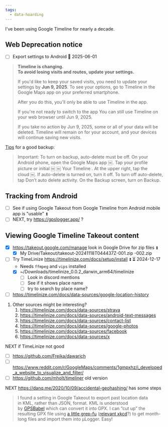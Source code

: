 ```yaml
---
tags:
  - data-hoarding
---
```

I've been using Google Timeline for nearly a decade.

## Web Deprecation notice
- [ ] Export settings to Android 📅 2025-06-01 

> **Timeline is changing.**  
> **To avoid losing visits and routes, update your settings.**
> 
> If you'd like to keep your saved visits, you need to update your settings by **Jun 9, 2025**. To see your options, go to Timeline in the Google Maps app on your preferred smartphone.
> 
> After you do this, you'll only be able to use Timeline in the app.
> 
> If you're not ready to switch to the app
> You can still use Timeline on your web browser until Jun 9, 2025.
> 
> If you take no action by Jun 9, 2025, some or all of your data will be deleted. Timeline will remain on for your account, and your devices will continue saving new visits.

[Tips](https://www.reddit.com/r/GooglePixel/comments/1hdi88i/comment/m1xakgz/) for a good backup:

> Important: To turn on backup, auto-delete must be off.
> On your Android phone, open the Google Maps app ￼.
> Tap your profile picture or initial ￼ ￼ Your Timeline .
> At the upper right, tap the cloud ￼.
> If auto-delete is turned on, turn it off.
> To turn off auto-delete, tap Don’t auto delete activity.
> On the Backup screen, turn on Backup.
## Tracking from Android
- [ ] See if using Google Takeout from Google Timeline from Android mobile app is "usable" ⏫ 
- [ ] NEXT, try https://gpslogger.app/ ?
## Viewing Google Timeline Takeout content
- [x] https://takeout.google.com/manage look in Google Drive for zip files ⏫
	- [x] My Drive/Takeout/takeout-20241118T044437Z-001.zip -002.zip
 
- [ ] Try TimeLinize https://timelinize.com/docs/setup/install ⏫ ⏳ 2024-12-17
	- Needs `ffmpeg` and `vips` installed
  - [x] ~/Downloads/timelinize_0.0.2_darwin_arm64/timelinize
	- [ ] Look in discord mentions
	- [ ] See if it shows place name
	- [ ] try to search by place name?
- [ ] https://timelinize.com/docs/data-sources/google-location-history 

1. Other sources might be interesting?
	1. https://timelinize.com/docs/data-sources/strava
	2. https://timelinize.com/docs/data-sources/android-text-messages
	3. https://timelinize.com/docs/data-sources/contact-list
	4. https://timelinize.com/docs/data-sources/google-photos
	5. https://timelinize.com/docs/data-sources/facebook
	6. https://timelinize.com/docs/data-sources/x

NEXT if TimeLinize not good
- [ ] https://github.com/Freika/dawarich
- [ ] https://www.reddit.com/r/GoogleMaps/comments/1gmpxhz/i_developed_a_website_to_visualize_and_filter/
- [ ] https://github.com/mholt/timeliner old version

NEXT
https://danq.me/2020/10/09/accidental-geohashing/ has some steps
>I found a setting in Google Takeout to export past location data in KML, rather than JSON, format. KML is understood by [GPSBabel](http://www.gpsbabel.org/) which can convert it into GPX. I can “cut up” the resulting GPX file using [a little grep-fu](https://gist.github.com/Dan-Q/311b032948189bf297da33e00dd62cc1) ([relevant xkcd](https://xkcd.com/208/)?) to get month-long files and import them into μLogger. Easy!
